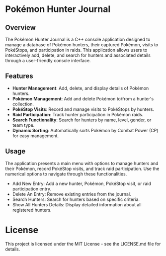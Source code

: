 # Pokémon Hunter Journal

## Overview

The Pokémon Hunter Journal is a C++ console application designed to manage a database of Pokémon hunters, their captured Pokémon, visits to PokéStops, and participation in raids. This application allows users to interactively add, delete, and search for hunters and associated details through a user-friendly console interface.

## Features

- **Hunter Management**: Add, delete, and display details of Pokémon hunters.
- **Pokémon Management**: Add and delete Pokémon to/from a hunter's collection.
- **PokéStop Visits**: Record and manage visits to PokéStops by hunters.
- **Raid Participation**: Track hunter participation in Pokémon raids.
- **Search Functionality**: Search for hunters by name, level, gender, or team type.
- **Dynamic Sorting**: Automatically sorts Pokémon by Combat Power (CP) for easy management.

## Usage
The application presents a main menu with options to manage hunters and their Pokémon, record PokéStop visits, and track raid participation. Use the numerical options to navigate through these functionalities.

- Add New Entry: Add a new hunter, Pokémon, PokéStop visit, or raid participation entry.
- Delete An Entry: Remove existing entries from the journal.
- Search Hunters: Search for hunters based on specific criteria.
- Show All Hunters Details: Display detailed information about all registered hunters.

# License
This project is licensed under the MIT License - see the LICENSE.md file for details.
